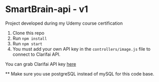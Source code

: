 # SmartBrain-api - v1
Project developed during my Udemy course certification

1. Clone this repo
2. Run `npm install`
3. Run `npm start`
4. You must add your own API key in the `controllers/image.js` file to connect to Clarifai API.

You can grab Clarifai API key [here](https://www.clarifai.com/)

** Make sure you use postgreSQL instead of mySQL for this code base.